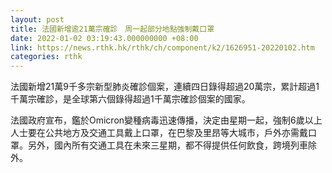 ```yaml
---
layout: post
title: 法國新增逾21萬宗確診　周一起部分地點強制戴口罩
date: 2022-01-02 03:19:43.000000000 +08:00
link: https://news.rthk.hk/rthk/ch/component/k2/1626951-20220102.htm
categories: rthk
---
```


法國新增21萬9千多宗新型肺炎確診個案，連續四日錄得超過20萬宗，累計超過1千萬宗確診，是全球第六個錄得超過1千萬宗確診個案的國家。

法國政府宣布，鑑於Omicron變種病毒迅速傳播，決定由星期一起，強制6歲以上人士要在公共地方及交通工具戴上口罩，在巴黎及里昂等大城市，戶外亦需戴口罩。另外，國內所有交通工具在未來三星期，都不得提供任何飲食，跨境列車除外。
